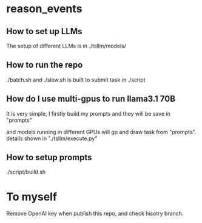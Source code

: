 # reason_events

## How to set up LLMs
The setup of different LLMs is in ./tsllm/models/

## How to run the repo 
./batch.sh  and ./slow.sh  is built to submit task in ./script 

## How do I use multi-gpus to run llama3.1 70B
It is very simple, I firstly build my prompts and they will be save in "prompts" 

and models running in different GPUs will go and draw task from "prompts".  details shown in "./tsllm/execute.py"

## How to setup prompts
./script/build.sh

# To myself 
Remove OpenAI key when publish this repo, and check hisotry branch. 
